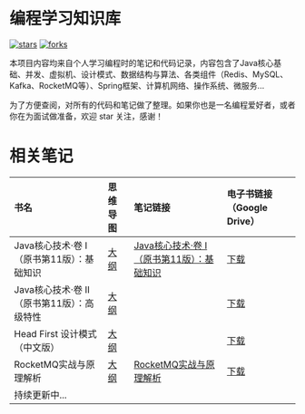 # 编程学习知识库

[![stars](https://img.shields.io/github/stars/Fangfang-Lee/code-learn-library?color=42b883&logo=github&style=flat-square&logoColor=ffffff)](https://github.com/Fangfang-Lee/code-learn-library/stargazers)
[![forks](https://img.shields.io/github/forks/Fangfang-Lee/code-learn-library?color=42b883&logo=github&style=flat-square&logoColor=ffffff)](https://github.com/Fangfang-Lee/code-learn-library/network/members)

本项目内容均来自个人学习编程时的笔记和代码记录，内容包含了Java核心基础、并发、虚拟机、设计模式、数据结构与算法、各类组件（Redis、MySQL、Kafka、RocketMQ等）、Spring框架、计算机网络、操作系统、微服务...

为了方便查阅，对所有的代码和笔记做了整理。如果你也是一名编程爱好者，或者你在为面试做准备，欢迎 star 关注，感谢！

# 相关笔记
| 书名                         | 思维导图                                                               | 笔记链接                                                                                                          | 电子书链接（Google Drive）                                                                            | 
|:---------------------------|:-------------------------------------------------------------------|:--------------------------------------------------------------------------------------------------------------|:-----------------------------------------------------------------------------------------------|
| Java核心技术·卷 I（原书第11版）：基础知识  | [大纲](https://www.processon.com/view/link/62b1c22f1e0853072c1d3750) | [Java核心技术·卷 I（原书第11版）：基础知识](https://detailed-tote-039.notion.site/Java-I-11-b7a5a539cd8d41ab9a806b0276ecfe4c) | [下载](https://drive.google.com/file/d/1fc_1kM5SGJi14VdIv2Obbvoth0JfVb1M/view?usp=sharing)       |
| Java核心技术·卷 II（原书第11版）：高级特性 | [大纲](https://www.processon.com/view/link/62e14cb8e401fd0727a653af) |                                                                                                               | [下载](https://drive.google.com/file/d/1qFbL4A_QQzeVW66wAu7ZOoEu0ws6ctrX/view?usp=sharing)       |
| Head First 设计模式（中文版）       | [大纲](https://www.processon.com/view/link/62e2a05407912907912ef5a2) |                                                                                                               | [下载](https://drive.google.com/file/d/1q9Z2W-kw0jSSWXGAMEOxqm80zJWDfX3A/view?usp=sharing)       |
| RocketMQ实战与原理解析            | [大纲](https://www.processon.com/view/link/62c17e147d9c08588cb90f2c) | [RocketMQ实战与原理解析](https://detailed-tote-039.notion.site/RocketMQ-c1b3a5cddaca4f65a252fbbd04670866)            | [下载](https://drive.google.com/file/d/1WVjhLPi4XDHrS4Gc66xmBlHAgSJs_MJa/view?usp=sharing)       |
| 持续更新中...                   |                                                        |                  | |